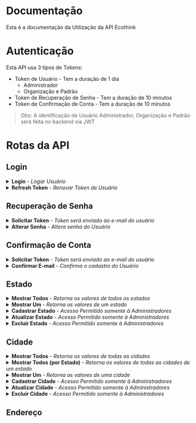 # Documentação

Esta é a documentação da Utilização da API Ecothink

# Autenticação

Esta API usa 3 tipos de Tokens:
- Token de Usuário - Tem a duração de 1 dia
    - Administrador
    - Organização e Padrão
- Token de Recuperação de Senha - Tem a duração de 10 minutos
- Token de Confirmação de Conta - Tem a duração de 10 minutos

> Obs: A identificação de Usuário Administrador, Organização e Padrão será feita no backend via JWT


# Rotas da API

## Login

<details>
  <summary>
    <b>Login</b> - <i>Logar Usuário</i>
  </summary>
  <br/>
  
  <b>Rota:</b> `POST /login`
  <br />
  <b>Autenticação:</b> Não
  <br />
  <b>Body:</b>
  
  ```
  {
	"email": "usuario@email.com",
	"senha": "senha"
  }
  ```
  <br />
  <b>Response:</b>

  ```
  {
    "auth": true, //Boolean
    "token": "*Token de Usuário*" //String
  }
  ```
</details>

<details>
  <summary>
    <b>Refresh Token</b> - <i>Renovar Token de Usuário</i>
  </summary>
  <br/>
  
  <b>Rota:</b> `POST /refreshToken`
  <br />
  <b>Autenticação:</b> Sim
  <br />
  <b>Header:</b>
  
  ```
  { 
     Authorization: Bearer *Token de Usuário* 
  }
  ```

  <br />
  <b>Response:</b>

  ```
  {
    "auth": true, //Boolean
    "token": "*Token de Usuário*" //String
  }
  ```
</details>

## Recuperação de Senha

<details>
  <summary>
    <b>Solicitar Token</b> - <i>Token será enviado ao e-mail do usuário</i>
  </summary>
  <br/>
  
  <b>Rota:</b> `POST /recoveryPassword`
  <br />
  <b>Autenticação:</b> Não
  <br />
  <b>Body:</b>
  
  ```
  {
	"email": "usuario@email.com"
  }
  ```
  <br />
  <b>Response:</b>

  ```
  {
    "success": "Token enviado para o e-mail do usuário" //String
  }
  ```
</details>

<details>
  <summary>
    <b>Alterar Senha</b> - <i>Altera senha do Usuário</i>
  </summary>
  <br/>
  
  <b>Rota:</b> `PUT /recoveryPassword`
  <br />
  <b>Autenticação:</b> Sim
  <br />
  <b>Header:</b>
  
  ```
  { 
     Authorization: Bearer *Token de Recuperação de Senha* 
  }
  ```

  <br />
  <b>Body:</b>
  
  ```
  {
	"senha": "senha"
  }
  ```
  <br />
  <b>Response:</b>

  ```
  {
    "success": "Senha alterada com sucesso" //String
  }
  ```
</details>

## Confirmação de Conta

<details>
  <summary>
    <b>Solicitar Token</b> - <i>Token será enviado ao e-mail do usuário</i>
  </summary>
  <br/>
  
  <b>Rota:</b> `POST /usuario/confirmacao`
  <br />
  <b>Autenticação:</b> Sim
  <br />
  <b>Header:</b>
  
  ```
  { 
     Authorization: Bearer *Token de Usuário* 
  }
  ```

  <br />
  <b>Response:</b>

  ```
  {
    "success": "Token enviado para o e-mail do usuário" //String
  }
  ```
</details>

<details>
  <summary>
    <b>Confirmar E-mail</b> - <i>Confirma o cadastro do Usuário</i>
  </summary>
  <br/>
  
  <b>Rota:</b> `PUT /usuario/confirmacao/confirmar`
  <br />
  <b>Autenticação:</b> Sim
  <br />
  <b>Header:</b>
  
  ```
  { 
     Authorization: Bearer *Token de Confirmação de Conta* 
  }
  ```

  <br />
  <b>Response:</b>

  ```
  {
    "success": "E-mail confirmado com sucesso" //String
  }
  ```
</details>

## Estado

<details>
  <summary>
    <b>Mostrar Todos</b> - <i>Retorna os valores de todos os estados</i>
  </summary>
  <br/>
  
  <b>Rota:</b> `GET /estado`
  <br />
  <b>Autenticação:</b> Não
  <br />
  <b>Response:</b>

  ```
  [
    {
        "codigo": 1, //Number
        "nome": "Estado", //String
        "sigla": "SG" //String
    },
    ...
  ]
  ```
</details>

<details>
  <summary>
    <b>Mostrar Um</b> - <i>Retorna os valores de um estado</i>
  </summary>
  <br/>
  
  <b>Rota:</b> `GET /estado/:codigo`
  <br />
  <b>Autenticação:</b> Não
  <br />
  <b>Response:</b>

  ```
  {
    "codigo": 1, //Number
    "nome": "Estado", //String
	"sigla": "SG" //String
  }
  ```
</details>

<details>
  <summary>
    <b>Cadastrar Estado</b> - <i>Acesso Permitido somente à Administradores</i>
  </summary>
  <br/>
  
  <b>Rota:</b> `POST /estado`
  <br />
  <b>Autenticação:</b> Sim
  <br />
  <b>Header:</b>
  
  ```
  { 
     Authorization: Bearer *Token de Usuário* 
  }
  ```

  <br />
  <b>Body:</b>
  
  ```
  {
	"nome": "Estado",
	"sigla": "SG"
  }
  ```
  <br />
  <b>Response:</b>

  ```
  {
    "codigo": 1, //Number
    "nome": "Estado", //String
	"sigla": "SG" //String
  }
  ```
</details>

<details>
  <summary>
    <b>Atualizar Estado</b> - <i>Acesso Permitido somente à Administradores</i>
  </summary>
  <br/>
  
  <b>Rota:</b> `PUT /estado/:codigo`
  <br />
  <b>Autenticação:</b> Sim
  <br />
  <b>Header:</b>
  
  ```
  { 
     Authorization: Bearer *Token de Usuário* 
  }
  ```

  <br />
  <b>Body:</b>
  
  Só serão atualizados os dados presentes na requisição.
  
  ```
  {
	"nome": "Estado",
	"sigla": "SG"
  }
  ```
  <br />
  <b>Response:</b>

  ```
  {
    "estado": {
        "codigo": 1, //Number
        "nome": "Estado", //String
        "sigla": "SG" //String
    },
    "success": "Estado - atualizado com sucesso"
  }
  ```
</details>

<details>
  <summary>
    <b>Excluir Estado</b> - <i>Acesso Permitido somente à Administradores</i>
  </summary>
  <br/>
  
  <b>Rota:</b> `DELETE /estado/:codigo`
  <br />
  <b>Autenticação:</b> Sim
  <br />
  <b>Header:</b>
  
  ```
  { 
     Authorization: Bearer *Token de Usuário* 
  }
  ```

  <br />
  <b>Response:</b>

  ```
  {
    "success": "Estado - excluido com sucesso"
  }
  ```
</details>

## Cidade

<details>
  <summary>
    <b>Mostrar Todos</b> - <i>Retorna os valores de todas as cidades</i>
  </summary>
  <br/>
  
  <b>Rota:</b> `GET /cidade`
  <br />
  <b>Paginação (10 por página):</b> `?page=`
  <br />
  <b>Autenticação:</b> Não
  <br />
  <b>Response:</b>

  ```
  [
    {
        "codigo": 1, //Number
        "nome": "Cidade", //String
        "idEstado": 1 //Number
    },
    ...
  ]
  ```
</details>

<details>
  <summary>
    <b>Mostrar Todos (por Estado)</b> - <i>Retorna os valores de todas as cidades de um estado</i>
  </summary>
  <br/>
  
  <b>Rota:</b> `GET cidade/estado/:codigo`
  <br />
  <b>Autenticação:</b> Não
  <br />
  <b>Response:</b>

  ```
  [
    {
        "codigo": 1, //Number
        "nome": "Cidade", //String
        "idEstado": 1 //Number
    },
    ...
  ]
  ```
</details>

<details>
  <summary>
    <b>Mostrar Um</b> - <i>Retorna os valores de uma cidade</i>
  </summary>
  <br/>
  
  <b>Rota:</b> `GET /cidade/:codigo`
  <br />
  <b>Autenticação:</b> Não
  <br />
  <b>Response:</b>

  ```
  {
    "codigo": 1, //Number
    "nome": "Estado", //String
	"idEstado": 1 //Number
  }
  ```
</details>

<details>
  <summary>
    <b>Cadastrar Cidade</b> - <i>Acesso Permitido somente à Administradores</i>
  </summary>
  <br/>
  
  <b>Rota:</b> `POST /cidade`
  <br />
  <b>Autenticação:</b> Sim
  <br />
  <b>Header:</b>
  
  ```
  { 
     Authorization: Bearer *Token de Usuário* 
  }
  ```

  <br />
  <b>Body:</b>
  
  ```
  {
	"nome": "Cidade",
	"idEstado": 1
  }
  ```
  <br />
  <b>Response:</b>

  ```
  {
    "codigo": 1, //Number
    "nome": "Cidade", //String
	"idEstado": 1 //Number
  }
  ```
</details>

<details>
  <summary>
    <b>Atualizar Cidade</b> - <i>Acesso Permitido somente à Administradores</i>
  </summary>
  <br/>
  
  <b>Rota:</b> `PUT /cidade/:codigo`
  <br />
  <b>Autenticação:</b> Sim
  <br />
  <b>Header:</b>
  
  ```
  { 
     Authorization: Bearer *Token de Usuário* 
  }
  ```

  <br />
  <b>Body:</b>
  
  Só serão atualizados os dados presentes na requisição.
  
  ```
  {
	"nome": "Estado",
	"idEstado": 1
  }
  ```
  <br />
  <b>Response:</b>

  ```
  {
    "cidade": {
        "codigo": 1, //Number
        "nome": "Estado", //String
        "idEstado": 1 //Number
    },
    "success": "Cidade - atualizado com sucesso"
  }
  ```
</details>

<details>
  <summary>
    <b>Excluir Cidade</b> - <i>Acesso Permitido somente à Administradores</i>
  </summary>
  <br/>
  
  <b>Rota:</b> `DELETE /cidade/:codigo`
  <br />
  <b>Autenticação:</b> Sim
  <br />
  <b>Header:</b>
  
  ```
  { 
     Authorization: Bearer *Token de Usuário* 
  }
  ```

  <br />
  <b>Response:</b>

  ```
  {
    "success": "Cidade - excluido com sucesso"
  }
  ```
</details>

## Endereço